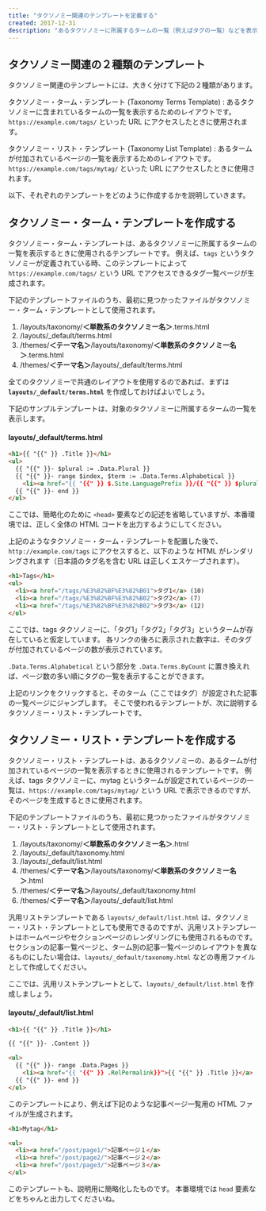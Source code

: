 ```yaml
---
title: "タクソノミー関連のテンプレートを定義する"
created: 2017-12-31
description: "あるタクソノミーに所属するタームの一覧（例えばタグの一覧）などを表示するページは Hugo によって自動的に生成されます。ただし、そのためのレイアウト（テンプレート）ファイルはあらかじめ作成しておく必要があります。"
---
```


タクソノミー関連の２種類のテンプレート
----

タクソノミー関連のテンプレートには、大きく分けて下記の２種類があります。

タクソノミー・ターム・テンプレート (Taxonomy Terms Template)
: あるタクソノミーに含まれているタームの一覧を表示するためのレイアウトです。`https://example.com/tags/` といった URL にアクセスしたときに使用されます。

タクソノミー・リスト・テンプレート (Taxonomy List Template)
: あるタームが付加されているページの一覧を表示するためのレイアウトです。`https://example.com/tags/mytag/` といった URL にアクセスしたときに使用されます。

以下、それぞれのテンプレートをどのように作成するかを説明していきます。


タクソノミー・ターム・テンプレートを作成する
----

タクソノミー・ターム・テンプレートは、あるタクソノミーに所属するタームの一覧を表示するときに使用されるテンプレートです。
例えば、`tags` というタクソノミーが定義されている時、このテンプレートによって `https://example.com/tags/` という URL でアクセスできるタグ一覧ページが生成されます。

下記のテンプレートファイルのうち、最初に見つかったファイルがタクソノミー・ターム・テンプレートとして使用されます。

1. /layouts/taxonomy/**＜単数系のタクソノミー名＞**.terms.html
2. /layouts/_default/terms.html
3. /themes/**＜テーマ名＞**/layouts/taxonomy/**＜単数系のタクソノミー名＞**.terms.html
4. /themes/**＜テーマ名＞**/layouts/_default/terms.html

全てのタクソノミーで共通のレイアウトを使用するのであれば、まずは **`layouts/_default/terms.html`** を作成しておけばよいでしょう。

下記のサンプルテンプレートは、対象のタクソノミーに所属するタームの一覧を表示します。

#### layouts/_default/terms.html

~~~ html
<h1>{{ "{{" }} .Title }}</h1>
<ul>
  {{ "{{" }}- $plural := .Data.Plural }}
  {{ "{{" }}- range $index, $term := .Data.Terms.Alphabetical }}
    <li><a href="{{ "{{" }} $.Site.LanguagePrefix }}/{{ "{{" }} $plural }}/{{ "{{" }} $term.Name | urlize }}">{{ "{{" }} $term.Name }}</a> ({{ "{{" }} $term.Count }})
  {{ "{{" }}- end }}
</ul>
~~~

ここでは、簡略化のために `<head>` 要素などの記述を省略していますが、本番環境では、正しく全体の HTML コードを出力するようにしてください。

上記のようなタクソノミー・ターム・テンプレートを配置した後で、`http://example.com/tags` にアクセスすると、以下のような HTML がレンダリングされます（日本語のタグ名を含む URL は正しくエスケープされます）。

~~~ html
<h1>Tags</h1>
<ul>
  <li><a href="/tags/%E3%82%BF%E3%82%B01">タグ1</a> (10)
  <li><a href="/tags/%E3%82%BF%E3%82%B02">タグ2</a> (7)
  <li><a href="/tags/%E3%82%BF%E3%82%B02">タグ3</a> (12)
</ul>
~~~

ここでは、tags タクソノミーに、「タグ1」「タグ2」「タグ3」というタームが存在していると仮定しています。
各リンクの後ろに表示された数字は、そのタグが付加されているページの数が表示されています。

<div class="note">
<code>.Data.Terms.Alphabetical</code> という部分を <code>.Data.Terms.ByCount</code> に置き換えれば、ページ数の多い順にタグの一覧を表示することができます。
</div>

上記のリンクをクリックすると、そのターム（ここではタグ）が設定された記事の一覧ページにジャンプします。
そこで使われるテンプレートが、次に説明するタクソノミー・リスト・テンプレートです。


タクソノミー・リスト・テンプレートを作成する
----

タクソノミー・リスト・テンプレートは、あるタクソノミーの、あるタームが付加されているページの一覧を表示するときに使用されるテンプレートです。
例えば、tags タクソノミーに、mytag というタームが設定されているページの一覧は、`https://example.com/tags/mytag/` という URL で表示できるのですが、そのページを生成するときに使用されます。

下記のテンプレートファイルのうち、最初に見つかったファイルがタクソノミー・リスト・テンプレートとして使用されます。

1. /layouts/taxonomy/**＜単数系のタクソノミー名＞**.html
2. /layouts/_default/taxonomy.html
3. /layouts/_default/list.html
4. /themes/**＜テーマ名＞**/layouts/taxonomy/**＜単数系のタクソノミー名＞**.html
5. /themes/**＜テーマ名＞**/layouts/_default/taxonomy.html
6. /themes/**＜テーマ名＞**/layouts/_default/list.html

汎用リストテンプレートである `layouts/_default/list.html` は、タクソノミー・リスト・テンプレートとしても使用できるのですが、汎用リストテンプレートはホームページやセクションページのレンダリングにも使用されるものです。
セクションの記事一覧ページと、ターム別の記事一覧ページのレイアウトを異なるものにしたい場合は、`layouts/_default/taxonomy.html` などの専用ファイルとして作成してください。

ここでは、汎用リストテンプレートとして、`layouts/_default/list.html` を作成しましょう。

#### layouts/_default/list.html

~~~ html
<h1>{{ "{{" }} .Title }}</h1>

{{ "{{" }}- .Content }}

<ul>
  {{ "{{" }}- range .Data.Pages }}
    <li><a href="{{ "{{" }} .RelPermalink}}">{{ "{{" }} .Title }}</a>
  {{ "{{" }}- end }}
</ul>
~~~

このテンプレートにより、例えば下記のような記事ページ一覧用の HTML ファイルが生成されます。

~~~ html
<h1>Mytag</h1>

<ul>
  <li><a href="/post/page1/">記事ページ１</a>
  <li><a href="/post/page2/">記事ページ２</a>
  <li><a href="/post/page3/">記事ページ３</a>
</ul>
~~~

このテンプレートも、説明用に簡略化したものです。
本番環境では `head` 要素などをちゃんと出力してくださいね。

